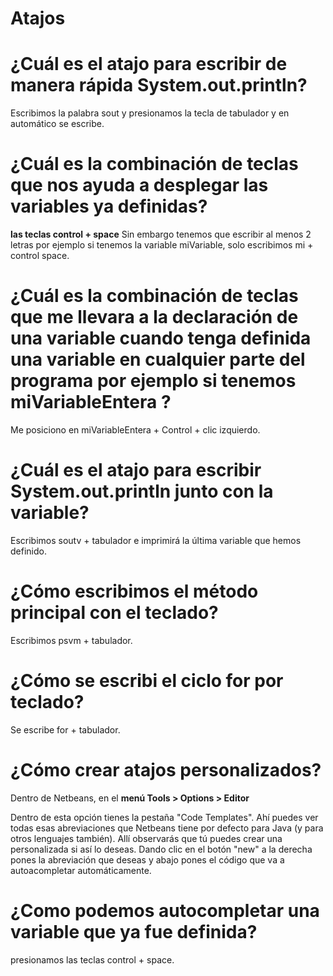 # Atajos 

# ¿Cuál es el atajo para escribir de manera rápida System.out.println?

Escribimos la palabra sout y presionamos la tecla de tabulador y en automático se escribe.

# ¿Cuál es la combinación de teclas que nos ayuda a desplegar las variables ya definidas?

**las  teclas control + space** Sin embargo tenemos que escribir al menos 2 letras por ejemplo si tenemos la variable miVariable, solo escribimos mi + control space.

# ¿Cuál es la combinación de teclas que me llevara a la declaración de una variable cuando  tenga  definida una variable en cualquier parte del programa por ejemplo si tenemos miVariableEntera ? 

Me posiciono en miVariableEntera + Control + clic izquierdo.

# ¿Cuál es el atajo para escribir System.out.println junto con la variable?

Escribimos soutv + tabulador e imprimirá la última variable que hemos definido.

# ¿Cómo escribimos el método principal con el teclado?

Escribimos psvm + tabulador.

# ¿Cómo se escribi el ciclo for por teclado?

Se escribe for + tabulador.

# ¿Cómo crear atajos personalizados?

Dentro de Netbeans, en el **menú Tools > Options > Editor**

Dentro de esta opción tienes la pestaña "Code Templates". Ahí puedes ver todas esas abreviaciones que Netbeans tiene por defecto para Java (y para otros lenguajes también). 
Allí observarás que tú puedes crear una personalizada si así lo deseas. Dando clic en el botón "new" a la derecha pones la abreviación que deseas  y abajo pones el código que va a autoacompletar automáticamente.

# ¿Como podemos autocompletar una variable que ya fue definida?

presionamos las teclas control + space.